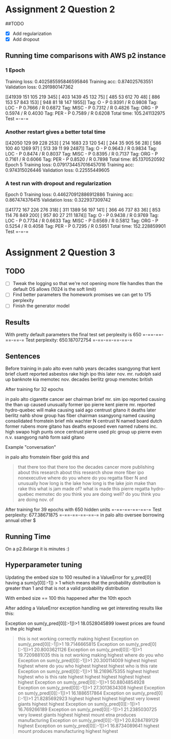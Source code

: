 # Assignment 2 Question 2
##TODO

- [x] Add regularization
- [x] Add dropout

## Running time comparisons with AWS p2 instance
### 1 Epoch
Training loss: 0.402585595846595846
Training acc: 0.874025763551
Validation loss: 0.291980147362

[[41939   151   105   219   345]
 [  403  1439    45   132    75]
 [  485    53   612    70    48]
 [  886   153    57   843   153]
 [  948    81    18   147  1955]]
Tag: O - P 0.9391 / R 0.9808
Tag: LOC - P 0.7666 / R 0.6872
Tag: MISC - P 0.7312 / R 0.4826
Tag: ORG - P 0.5974 / R 0.4030
Tag: PER - P 0.7589 / R 0.6208
Total time: 105.241132975
Test
=-=-=

### Another restart gives a better total time

[[42050   129    99   228   253]
 [  214  1683    23   120    54]
 [  244    35   905    56    28]
 [  586   100    40  1269    97]
 [  513    39    11    99  2487]]
Tag: O - P 0.9643 / R 0.9834
Tag: LOC - P 0.8474 / R 0.8037
Tag: MISC - P 0.8395 / R 0.7137
Tag: ORG - P 0.7161 / R 0.6066
Tag: PER - P 0.8520 / R 0.7898
Total time: 85.1370520592
Epoch 5
Training loss: 0.0791734457016457016
Training acc: 0.974315026446
Validation loss: 0.22555449605

### A test run with dropout and regularization
Epoch 0
Training loss: 0.446270912886912886
Training acc: 0.867474376415
Validation loss: 0.322937309742

[[41772   167   226   276   318]
 [  311  1389    56   197   141]
 [  366    46   737    83    36]
 [  853   114    76   849   200]
 [  957    80    27   211  1874]]
Tag: O - P 0.9438 / R 0.9769
Tag: LOC - P 0.7734 / R 0.6633
Tag: MISC - P 0.6569 / R 0.5812
Tag: ORG - P 0.5254 / R 0.4058
Tag: PER - P 0.7295 / R 0.5951
Total time: 152.228859901
Test
=-=-=

# Assignment 2 Question 3
## TODO
- [ ] Tweak the logging so that we're not opening more file handles than the default OS allows (1024 is the soft limit)
- [ ] Find better parameters the homework promises we can get to 175 perplexity
- [ ] Finish the generator model
## Results
With pretty default parameters the final test set perplexity is 650
=-==-==-==-==-=
Test perplexity: 650.187072754
=-==-==-==-==-=

## Sentences
Before training
<eos>
in palo alto even nahb years decades ssangyong that kent brief cluett reported asbestos rake high ipo this later nov. mr. rudolph said up banknote
 kia memotec nov. decades berlitz group memotec british <eos>

After training for 32 epochs

<eos>
in palo alto cigarette cancer aer chairman brief mr. sim ipo reported causing the than up caused unusually former ipo pierre kent pierre mr. reported hydro-quebec will make causing said ago centrust gitano it deaths later berlitz nahb show group has fiber chairman ssangyong named causing consolidated fromstein brief mlx wachter N centrust N named board dutch former rubens more gitano has deaths exposed even named rubens inc. high swapo high punts once centrust pierre used plc group up pierre even n.v. ssangyong nahb form said gitano <eos>

Example "conversation"

in palo alto fromstein fiber gold this and
> that there too
that there too the decades cancer more publishing
> about this research
about this research show more fiber ipo nonexecutive
> where do you
where do you regatta fiber N and unusually
> how long is the lake
how long is the lake join make than rake this
> what is jam made of?
what is <unk> made <unk> this pierre regatta hydro-quebec memotec
> do you think you are doing well?
do you think you are doing <unk> nov. of <eos>
> 

After training for 39 epochs with 650 hidden units
=-==-==-==-==-=
Test perplexity: 677.38671875
=-==-==-==-==-=
in palo alto oversee borrowing annual other $



## Running Time
On a p2.8xlarge it is minutes :)

## Hyperparameter tuning

Updating the embed size to 100 resulted in a ValueError for y_pred[0] having a sum(y[0][:-1]) > 1 which means that the probability distribution is greater than 1 and that is not a valid probability distribution

With embed size == 100 this happened after the 10th epoch

After adding a ValueError exception handling we get interesting results like this:

Exception on sum(y_pred[0][:-1])>1 18.0528045899
lowest prices are found in the plc highest
> this is not working correctly
making
highest
Exception on sum(y_pred[0][:-1])>1 19.7146665815
Exception on sum(y_pred[0][:-1])>1 20.8003621126
Exception on sum(y_pred[0][:-1])>1 19.7209881035
this is not working <unk> making highest
> where do you
who
Exception on sum(y_pred[0][:-1])>1 20.300114009
highest
highest
highest
where do you who highest highest highest
> who is this
rate
Exception on sum(y_pred[0][:-1])>1 18.2169675355
highest
highest
highest
who is this rate highest highest highest
> highest highest highest 
Exception on sum(y_pred[0][:-1])>1 50.8804854928
Exception on sum(y_pred[0][:-1])>1 27.3013634308
highest
Exception on sum(y_pred[0][:-1])>1 16.1886517864
Exception on sum(y_pred[0][:-1])>1 21.8285692923
highest highest highest highest
> very lowest
giants
highest
highest
Exception on sum(y_pred[0][:-1])>1 16.769266189
Exception on sum(y_pred[0][:-1])>1 21.2385030725
very lowest giants highest highest
> mount etna produces
manufacturing
Exception on sum(y_pred[0][:-1])>1 20.8284789129
highest
Exception on sum(y_pred[0][:-1])>1 16.8734089641
highest
mount <unk> produces manufacturing highest highest

